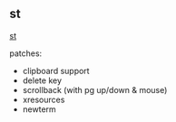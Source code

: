 ## st
[st](https://st.suckless.org/)

patches:
* clipboard support
* delete key
* scrollback (with pg up/down & mouse)
* xresources 
* newterm
